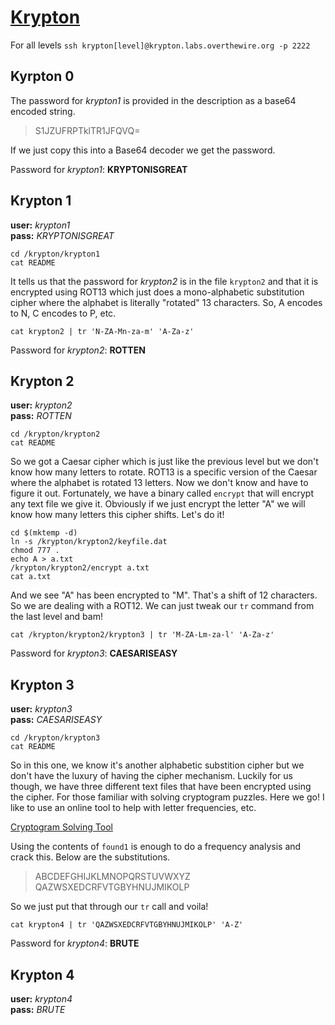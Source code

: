 # [Krypton](http://overthewire.org/wargames/krypton/)

For all levels `ssh krypton[level]@krypton.labs.overthewire.org -p 2222`

## Kyrpton 0

The password for *krypton1* is provided in the description as a base64 encoded string.

> S1JZUFRPTklTR1JFQVQ=

If we just copy this into a Base64 decoder we get the password.

Password for *krypton1*: **KRYPTONISGREAT**

## Krypton 1

**user:** *krypton1*  
**pass:** *KRYPTONISGREAT*

`cd /krypton/krypton1`  
`cat README`

It tells us that the password for *krypton2* is in the file `krypton2` and that it is 
encrypted using ROT13 which just does a mono-alphabetic substitution cipher where the 
alphabet is literally "rotated" 13 characters. So, A encodes to N, C encodes to P, etc.

`cat krypton2 | tr 'N-ZA-Mn-za-m' 'A-Za-z'`

Password for *krypton2*: **ROTTEN**

## Krypton 2

**user:** *krypton2*  
**pass:** *ROTTEN*

`cd /krypton/krypton2`  
`cat README`

So we got a Caesar cipher which is just like the previous level but we don't know how 
many letters to rotate. ROT13 is a specific version of the Caesar where the alphabet is 
rotated 13 letters. Now we don't know and have to figure it out. Fortunately, we have a 
binary called `encrypt` that will encrypt any text file we give it. Obviously if we just encrypt 
the letter "A" we will know how many letters this cipher shifts. Let's do it!

`cd $(mktemp -d)`  
`ln -s /krypton/krypton2/keyfile.dat`  
`chmod 777 .`  
`echo A > a.txt`  
`/krypton/krypton2/encrypt a.txt`  
`cat a.txt`

And we see "A" has been encrypted to "M". That's a shift of 12 characters. So we are 
dealing with a ROT12. We can just tweak our `tr` command from the last level and bam!

`cat /krypton/krypton2/krypton3 | tr 'M-ZA-Lm-za-l' 'A-Za-z'`

Password for *krypton3*: **CAESARISEASY**

## Krypton 3

**user:** *krypton3*  
**pass:** *CAESARISEASY*

`cd /krypton/krypton3`  
`cat README`

So in this one, we know it's another alphabetic substition cipher but we don't have the 
luxury of having the cipher mechanism. Luckily for us though, we have three different text 
files that have been encrypted using the cipher. For those familiar with solving cryptogram 
puzzles. Here we go! I like to use an online tool to help with letter frequencies, etc.

[Cryptogram Solving Tool](http://scottbryce.com/cryptograms/)

Using the contents of `found1` is enough to do a frequency analysis and crack this. Below are 
the substitutions.

> ABCDEFGHIJKLMNOPQRSTUVWXYZ
> QAZWSXEDCRFVTGBYHNUJMIKOLP

So we just put that through our `tr` call and voila!

`cat krypton4 | tr 'QAZWSXEDCRFVTGBYHNUJMIKOLP' 'A-Z'`

Password for *krypton4*: **BRUTE**

## Krypton 4

**user:** *krypton4*  
**pass:** *BRUTE*


